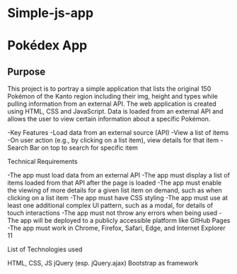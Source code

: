 # Simple-js-app
# **Pokédex App**
## Purpose

This project is to portray a simple application that lists the original 150 Pokémon of the Kanto region including their img, height and types while pulling information from an external API. The web application is created using HTML, CSS and JavaScript. Data is loaded from an external API and allows the user to view certain information about a specific Pokémon.

-Key Features
-Load data from an external source (API)
-View a list of items
-On user action (e.g., by clicking on a list item), view details for that item
-Search Bar on top to search for specific item

Technical Requirements

-The app must load data from an external API
-The app must display a list of items loaded from that API after the page is loaded
-The app must enable the viewing of more details for a given list item on demand, such as when clicking on a list item
-The app must have CSS styling
-The app must use at least one additional complex UI pattern, such as a modal, for details of touch interactions
-The app must not throw any errors when being used
-The app will be deployed to a publicly accessible platform like GitHub Pages
-The app must work in Chrome, Firefox, Safari, Edge, and Internet Explorer 11

List of Technologies used

HTML, CSS, JS
jQuery (esp. jQuery.ajax)
Bootstrap as framework
